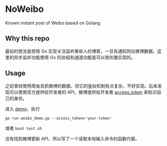 # NoWeibo
Known instant post of Weibo based on Golang

## Why this repo
最初的想法是想用 Go 实现关注监听某些人的博客，一旦有通知则拉微博数据。这里的异步监听功能使用 Go 的协程和通道功能是可以很优雅实现的。

## Usage
之前曾经使用爬虫去抓微博的数据，但它的鉴权机制有点复杂，不好实现。后来发现可以使用官方提供给开发者的 API，微博提供给开发者 [access_token](http://open.weibo.com/tools/console) 来标识自己的身份。

进入 [demo](./src/noweibo/examples/)，执行

`go run weibo_demo.go --access_token='your-token'`

或者 `bash test.sh`

没有找到微博更新 API，所以写了一个读取本地输入命令的函数代替。
